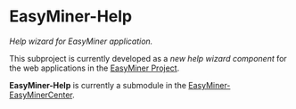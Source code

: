 # EasyMiner-Help
*Help wizard for EasyMiner application.*

This subproject is currently developed as a *new help wizard component* for the web applications in the [EasyMiner Project](http://easyminer.eu). 

**EasyMiner-Help** is currently a submodule in the [EasyMiner-EasyMinerCenter](https://github.com/KIZI/EasyMiner-EasyMinerCenter). 


